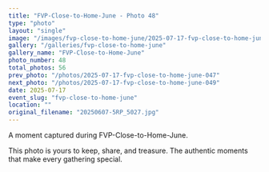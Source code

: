 ```yaml
---
title: "FVP-Close-to-Home-June - Photo 48"
type: "photo"
layout: "single"
image: "/images/fvp-close-to-home-june/2025-07-17-fvp-close-to-home-june-048.jpg"
gallery: "/galleries/fvp-close-to-home-june"
gallery_name: "FVP-Close-to-Home-June"
photo_number: 48
total_photos: 56
prev_photo: "/photos/2025-07-17-fvp-close-to-home-june-047"
next_photo: "/photos/2025-07-17-fvp-close-to-home-june-049"
date: 2025-07-17
event_slug: "fvp-close-to-home-june"
location: ""
original_filename: "20250607-5RP_5027.jpg"
---
```


A moment captured during FVP-Close-to-Home-June.

This photo is yours to keep, share, and treasure. The authentic moments that make every gathering special.